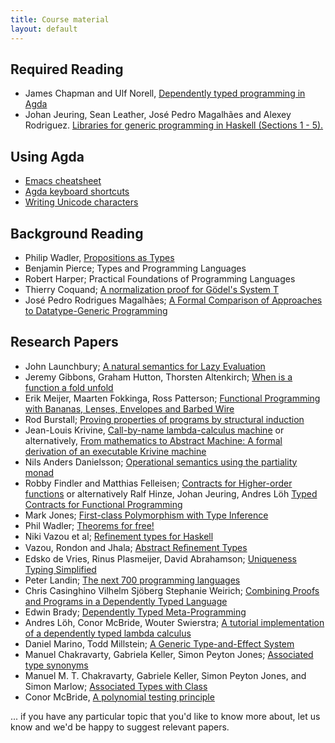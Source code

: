 ```yaml
---
title: Course material
layout: default
---
```


## Required Reading

* James Chapman and Ulf Norell, [Dependently typed programming in Agda](http://www.cse.chalmers.se/~ulfn/papers/afp08/tutorial.pdf)
* Johan Jeuring, Sean Leather, José Pedro Magalhães and Alexey Rodriguez. [Libraries for generic programming in Haskell (Sections 1 - 5).](http://www.staff.science.uu.nl/~jeuri101/homepage/Publications/afp2008.pdf)


## Using Agda

* [Emacs cheatsheet](http://refcards.com/docs/gildeas/gnu-emacs/emacs-refcard-a4.pdf)
* [Agda keyboard shortcuts](http://wiki.portal.chalmers.se/agda/pmwiki.php?n=Main.QuickGuideToEditingTypeCheckingAndCompilingAgdaCode)
* [Writing Unicode characters](http://wiki.portal.chalmers.se/agda/pmwiki.php?n=Docs.UnicodeInput)

## Background Reading

* Philip Wadler, [Propositions as Types](http://homepages.inf.ed.ac.uk/wadler/papers/propositions-as-types/propositions-as-types.pdf)
* Benjamin Pierce; Types and Programming Languages
* Robert Harper; Practical Foundations of Programming Languages
* Thierry Coquand; [A normalization proof for Gödel's System T](http://www.cse.chalmers.se/~coquand/norm.ps)
* José Pedro Rodrigues Magalhães; [A Formal Comparison of Approaches to Datatype-Generic Programming](http://dreixel.net/research/pdf/fcadgp.pdf)

## Research Papers

* John Launchbury; [A natural semantics for Lazy Evaluation](http://www.cse.chalmers.se/edu/year/2010/course/DAT140_Types/Launchbury.pdf)
* Jeremy Gibbons, Graham Hutton, Thorsten Altenkirch; [When is a function a fold unfold](http://www.cs.nott.ac.uk/~gmh/when.pdf)
* Erik Meijer, Maarten Fokkinga, Ross Patterson; [Functional Programming with Bananas, Lenses, Envelopes and Barbed Wire](http://eprints.eemcs.utwente.nl/7281/01/db-utwente-40501F46.pdf)
* Rod Burstall; [Proving properties of programs by structural induction](http://www.cse.chalmers.se/edu/year/2010/course/DAT140_Types/Burstall.pdf)
* Jean-Louis Krivine, [Call-by-name lambda-calculus machine](http://www.pps.univ-paris-diderot.fr/~krivine/articles/lazymach.pdf) or alternatively, [From mathematics to Abstract Machine: A formal derivation of an executable Krivine machine](http://eptcs.web.cse.unsw.edu.au/paper.cgi?MSFP2012.10)
* Nils Anders Danielsson; [Operational semantics using the partiality monad](http://www.cse.chalmers.se/~nad/publications/danielsson-semantics-partiality-monad.pdf)
* Robby Findler and Matthias Felleisen; [Contracts for Higher-order functions](http://www.ccs.neu.edu/racket/pubs/NU-CCIS-02-05.pdf) or alternatively Ralf Hinze, Johan Jeuring, Andres Löh [Typed Contracts for Functional Programming](http://www.andres-loeh.de/Contracts.html)
* Mark Jones; [First-class Polymorphism with Type Inference](http://web.cecs.pdx.edu/~mpj/pubs/popl97-fcp.pdf)
* Phil Wadler; [Theorems for free!](http://ttic.uchicago.edu/~dreyer/course/papers/wadler.pdf)
* Niki Vazou et al; [Refinement types for Haskell](http://goto.ucsd.edu/~rjhala/papers/refinement_types_for_haskell.pdf)
* Vazou, Rondon and Jhala; [Abstract Reﬁnement Types](http://goto.ucsd.edu/~rjhala/liquid/abstract_refinement_types.pdf)
* Edsko de Vries, Rinus Plasmeijer, David Abrahamson; [Uniqueness Typing Simplified](https://www.cs.tcd.ie/~devriese/pub/ifl07-paper.pdf)
* Peter Landin; [The next 700 programming languages]()
* Chris Casinghino Vilhelm Sjöberg Stephanie Weirich; [Combining Proofs and Programs in a Dependently Typed Language](http://www.seas.upenn.edu/~ccasin/papers/combining-TR.pdf)
* Edwin Brady; [Dependently Typed Meta-Programming](http://citeseerx.ist.psu.edu/viewdoc/download?doi=10.1.1.106.7073&rep=rep1&type=pdf)
* Andres Löh, Conor McBride, Wouter Swierstra; [A tutorial implementation of a dependently typed lambda calculus](http://www.andres-loeh.de/LambdaPi/LambdaPi.pdf)
* Daniel Marino, Todd Millstein; [A Generic Type-and-Effect System](http://www.cs.ucla.edu/~todd/research/tldi09.pdf)
* Manuel Chakravarty, Gabriela Keller, Simon Peyton Jones; [Associated type synonyms](http://dl.acm.org/citation.cfm?id=1086397)
* Manuel M. T. Chakravarty, Gabriele Keller, Simon Peyton Jones, and Simon Marlow; [Associated Types with Class](https://www.cse.unsw.edu.au/~chak/papers/CKPM05.html)
* Conor McBride, [A polynomial testing principle](https://personal.cis.strath.ac.uk/conor.mcbride/PolyTest.pdf)

... if you have any particular topic that you'd like to know more about, let us know and we'd be happy to suggest relevant papers.

